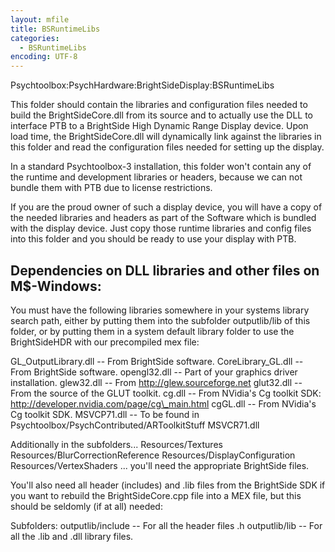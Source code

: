 ```yaml
---
layout: mfile
title: BSRuntimeLibs
categories:
  - BSRuntimeLibs
encoding: UTF-8
---
```


Psychtoolbox:PsychHardware:BrightSideDisplay:BSRuntimeLibs

This folder should contain the libraries and configuration files
needed to build the BrightSideCore.dll from its source and to
actually use the DLL to interface PTB to a BrightSide High Dynamic
Range Display device. Upon load time, the BrightSideCore.dll will
dynamically link against the libraries in this folder and read the
configuration files needed for setting up the display.

In a standard Psychtoolbox-3 installation, this folder won't contain
any of the runtime and development libraries or headers, because we
can not bundle them with PTB due to license restrictions.

If you are the proud owner of such a display device, you will have
a copy of the needed libraries and headers as part of the Software
which is bundled with the display device. Just copy those runtime
libraries and config files into this folder and you should be ready
to use your display with PTB.

Dependencies on DLL libraries and other files on M$-Windows:
------------------------------------------------------------

You must have the following libraries somewhere in your systems
library search path, either by putting them into the subfolder
outputlib/lib of this folder, or by putting them in a system default
library folder to use the BrightSideHDR with our precompiled mex file:

GL\_OutputLibrary.dll -- From BrightSide software.
CoreLibrary\_GL.dll   -- From BrightSide software.
opengl32.dll         -- Part of your graphics driver installation.
glew32.dll           -- From http://glew.sourceforge.net
glut32.dll           -- From the source of the GLUT toolkit.
cg.dll               -- From NVidia's Cg toolkit SDK:
                        http://developer.nvidia.com/page/cg\_main.html
cgGL.dll             -- From NVidia's Cg toolkit SDK.
MSVCP71.dll          -- To be found in Psychtoolbox/PsychContributed/ARToolkitStuff
MSVCR71.dll

Additionally in the subfolders...
Resources/Textures
Resources/BlurCorrectionReference
Resources/DisplayConfiguration
Resources/VertexShaders
... you'll need the appropriate BrightSide files.

You'll also need all header (includes) and .lib files from the BrightSide
SDK if you want to rebuild the BrightSideCore.cpp file into a MEX file,
but this should be seldomly (if at all) needed:

Subfolders:
outputlib/include    -- For all the header files .h
outputlib/lib        -- For all the .lib and .dll library files.